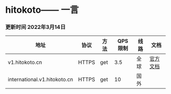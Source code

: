 # hitokoto—— 一言

### 更新时间 2022年3月14日
| 地址 | 协议	| 方法	| QPS 限制	| 线路 | 文档  |
| --- | --- | --- | --- | --- | --- |
| v1.hitokoto.cn	| HTTPS	| get	| 3.5	| 全球 |  [官方文档](https://developer.hitokoto.cn/sentence) |
| international.v1.hitokoto.cn	| HTTPS	| get	| 10	| 国外||




